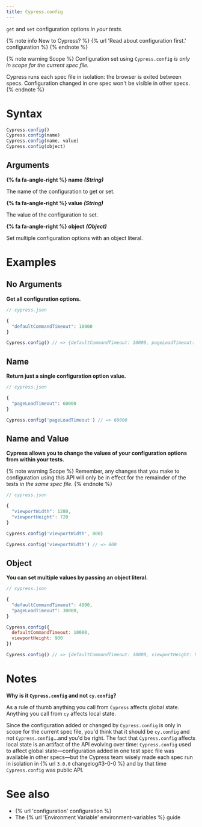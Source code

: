 ```yaml
---
title: Cypress.config
---
```


`get` and `set` configuration options *in your tests*.

{% note info New to Cypress? %}
{% url 'Read about configuration first.' configuration %}
{% endnote %}

{% note warning Scope %}
Configuration set using `Cypress.config` _is only in scope for the current spec file._

Cypress runs each spec file in isolation: the browser is exited between specs. Configuration changed in one spec won't be visible in other specs.
{% endnote %}

# Syntax

```javascript
Cypress.config()
Cypress.config(name)
Cypress.config(name, value)
Cypress.config(object)
```

## Arguments

**{% fa fa-angle-right %} name**  ***(String)***

The name of the configuration to get or set.

**{% fa fa-angle-right %} value**  ***(String)***

The value of the configuration to set.

**{% fa fa-angle-right %} object**  ***(Object)***

Set multiple configuration options with an object literal.

# Examples

## No Arguments

**Get all configuration options.**

```javascript
// cypress.json

{
  "defaultCommandTimeout": 10000
}
```

<!-- textlint-disable -->

```javascript
Cypress.config() // => {defaultCommandTimeout: 10000, pageLoadTimeout: 30000, ...}
```
<!-- textlint-enable -->

## Name

**Return just a single configuration option value.**

```javascript
// cypress.json

{
  "pageLoadTimeout": 60000
}
```

```javascript
Cypress.config('pageLoadTimeout') // => 60000
```

## Name and Value

**Cypress allows you to change the values of your configuration options from within your tests.**

{% note warning Scope %}
Remember, any changes that you make to configuration using this API will only be in effect for the remainder of the tests _in the same spec file._
{% endnote %}

```javascript
// cypress.json

{
  "viewportWidth": 1280,
  "viewportHeight": 720
}
```

```javascript
Cypress.config('viewportWidth', 800)

Cypress.config('viewportWidth') // => 800
```

## Object

**You can set multiple values by passing an object literal.**


```javascript
// cypress.json

{
  "defaultCommandTimeout": 4000,
  "pageLoadTimeout": 30000,
}
```

```javascript
Cypress.config({
  defaultCommandTimeout: 10000,
  viewportHeight: 900
})

Cypress.config() // => {defaultCommandTimeout: 10000, viewportHeight: 900, ...}
```

# Notes

**Why is it `Cypress.config` and not `cy.config`?**

As a rule of thumb anything you call from `Cypress` affects global state. Anything you call from `cy` affects local state.

Since the configuration added or changed by `Cypress.config` is only in scope for the current spec file, you'd think that it should be `cy.config` and not `Cypress.config`&hellip;and you'd be right. The fact that `Cypress.config` affects local state is an artifact of the API evolving over time: `Cypress.config` used to affect global state&mdash;configuration added in one test spec file was available in other specs&mdash;but the Cypress team wisely made each spec run in isolation in {% url `3.0.0` changelog#3-0-0 %} and by that time `Cypress.config` was public API.

# See also

- {% url 'configuration' configuration %}
- The {% url 'Environment Variable' environment-variables %} guide

